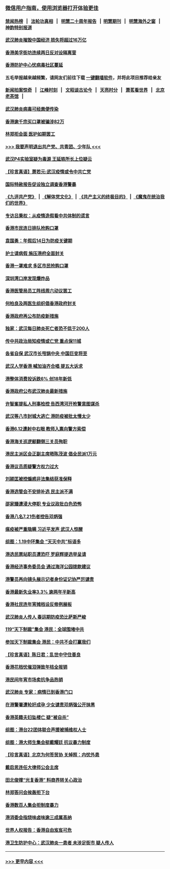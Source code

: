 ### [微信用户指南，使用浏览器打开体验更佳](https://github.com/gfw-breaker/banned-news1/blob/master/indexes/wechat-guide.md?t=0)
#### [禁闻热榜](热点新闻.md?t=0)  &nbsp;&nbsp;|&nbsp;&nbsp; [法轮功真相](https://github.com/gfw-breaker/truth/blob/master/README.md?t=0) &nbsp;&nbsp;|&nbsp;&nbsp; [明慧二十周年报告](https://github.com/gfw-breaker/mh-reports/blob/master/README.md?t=0) &nbsp;&nbsp;|&nbsp;&nbsp;[明慧期刊](https://github.com/gfw-breaker/mh-qikan) &nbsp;&nbsp;|&nbsp;&nbsp; [明慧海外之窗](https://github.com/gfw-breaker/mh-news/blob/master/README.md?t=0) &nbsp;&nbsp;|&nbsp;&nbsp; [神韵特别报道](https://github.com/gfw-breaker/mh-news/blob/master/shenyun.md?t=0)
#### [武汉肺炎摧毁中国经济 损失将超过16万亿](../pages/nsc415/n11839723.md?t=02031144) 
#### [香港美孚街坊连续两日反对设隔离营](../pages/nsc415/n11839962.md?t=02031144) 
#### [香港防护中心忧病毒社区蔓延](../pages/nsc415/n11839933.md?t=02031144) 
#### 五毛举报越来越频繁，请网友们前往下载 [一键翻墙软件](https://github.com/gfw-breaker/ssr-accounts)，并将此项目推荐给亲友
#### [新闻拍案惊奇](https://github.com/gfw-breaker/banned-news1/blob/master/pages/link4.md) &nbsp;&nbsp;|&nbsp;&nbsp; [江峰时刻](https://github.com/gfw-breaker/banned-news1/blob/master/pages/link4.md) &nbsp;&nbsp;|&nbsp;&nbsp; [文昭谈古论今](https://github.com/gfw-breaker/banned-news1/blob/master/pages/link4.md) &nbsp;&nbsp;|&nbsp;&nbsp; [天亮时分](https://github.com/gfw-breaker/banned-news1/blob/master/pages/link4.md) &nbsp;&nbsp;|&nbsp;&nbsp; [萧茗看世界](https://github.com/gfw-breaker/banned-news1/blob/master/pages/link4.md) &nbsp;&nbsp;|&nbsp;&nbsp; [北京老茶馆](https://github.com/gfw-breaker/banned-news1/blob/master/pages/link4.md) &nbsp;&nbsp;|&nbsp;&nbsp; 
#### [武汉肺炎病毒可经粪便传染](../pages/nsc415/n11839939.md?t=02031144) 
#### [香港逾千宗买口罩被骗涉82万](../pages/nsc415/n11839914.md?t=02031144) 
#### [林郑拒会面 医护如期罢工](../pages/nsc415/n11839892.md?t=02031144) 
#### [>>> 我要声明退出共产党、共青团、少年队 <<<](https://github.com/begood0513/goodnews/blob/master/quit/letter.md) 
#### [武汉P4实验室疑为毒源 王延轶所长上位疑云](../pages/nsc415/n11835543.md?t=02031144) 
#### [【珍言真语】萧若元:武汉疫情或令中共亡党](../pages/nsc415/n11829394.md?t=02031144) 
#### [国际特赦报告促设独立调查香港警暴](../pages/nsc415/n11833845.md?t=02031144) 
#### [《九评共产党》](https://github.com/begood0513/9ping.md/blob/master/README.md) &nbsp;|&nbsp; [《解体党文化》](../../../../jtdwh.md/blob/master/README.md)  &nbsp;|&nbsp; [《共产主义的终极目的》](../../../../gczydzjmd.md/blob/master/README.md) &nbsp;|&nbsp; [《魔鬼在统治我们的世界》](../../../../mgztzwmdsj.md/blob/master/README.md) 
#### [专访吕秉权：从疫情造假看中共体制的谎言](../pages/nsc415/n11833813.md?t=02031144) 
#### [香港市民连日排队抢购口罩](../pages/nsc415/n11833794.md?t=02031144) 
#### [袁国勇：年假后14日为防疫关键期](../pages/nsc415/n11831088.md?t=02031144) 
#### [护士请病假 施压港府全面封关](../pages/nsc415/n11831030.md?t=02031144) 
#### [香港一罩难求 多区市民抢购口罩](../pages/nsc415/n11831002.md?t=02031144) 
#### [深圳湾口岸发现爆炸品](../pages/nsc415/n11828802.md?t=02031144) 
#### [香港医管局员工阵线周六动议罢工](../pages/nsc415/n11828762.md?t=02031144) 
#### [何柏良及两医生组织倡香港政府封关](../pages/nsc415/n11828749.md?t=02031144) 
#### [香港政府再公布防疫新措施](../pages/nsc415/n11828716.md?t=02031144) 
#### [独家：武汉每日肺炎死亡者恐不低于200人](../pages/nsc415/n11828240.md?t=02031144) 
#### [传中共政治局知疫情或亡党 重点保11城](../pages/nsc415/n11828145.md?t=02031144) 
#### [各省自保 武汉市长甩锅中央 中国巨变将至](../pages/nsc415/n11828021.md?t=02031144) 
#### [武汉人学香港 喊加油齐合唱 提五大诉求](../pages/nsc415/n11827046.md?t=02031144) 
#### [港整体消费投诉跌6% 创18年新低](../pages/nsc415/n11817280.md?t=02031144) 
#### [香港政府公布武汉肺炎最新措施](../pages/nsc415/n11817152.md?t=02031144) 
#### [许智峯提私人刑事检控 告西湾河开枪警意图谋杀](../pages/nsc415/n11817132.md?t=02031144) 
#### [武汉等八市封城大逃亡 港防疫被批太慢太少](../pages/nsc415/n11817058.md?t=02031144) 
#### [香港6.12遭射中右眼 教师入禀向警方索偿](../pages/nsc415/n11814678.md?t=02031144) 
#### [香港海关巡逻艇翻侧三关员殉职](../pages/nsc415/n11814604.md?t=02031144) 
#### [港民主派区会正副主席晤陈茂波 倡全民派1万元](../pages/nsc415/n11814582.md?t=02031144) 
#### [香港议员质疑警方权力过大](../pages/nsc415/n11814560.md?t=02031144) 
#### [刘颕匡被控煽惑非法集结获准保释](../pages/nsc415/n11811727.md?t=02031144) 
#### [香港选管会不安排补选 民主派不满](../pages/nsc415/n11811691.md?t=02031144) 
#### [邵家臻遭浸大停职 专业议政批白色恐怖](../pages/nsc415/n11811670.md?t=02031144) 
#### [香港八名7.21伤者控告邓炳强](../pages/nsc415/n11811623.md?t=02031144) 
#### [瘟疫被严重隐瞒 习近平发声 武汉人惊醒](../pages/nsc415/n11811186.md?t=02031144) 
#### [组图：1.19中环集会 “天灭中共”标语多](../pages/nsc415/n11809514.md?t=02031144) 
#### [港选民票站职员遭恐吓 罗庭辉提选举呈请](../pages/nsc415/n11808914.md?t=02031144) 
#### [香港经济事务委员会 通过海洋公园拨款建议](../pages/nsc415/n11808906.md?t=02031144) 
#### [港警员再向镜头展示记者身份证记协严厉谴责](../pages/nsc415/n11808888.md?t=02031144) 
#### [香港最新失业率3.3% 逾两年半新高](../pages/nsc415/n11808887.md?t=02031144) 
#### [香港社民连年宵摊档设反修例展板](../pages/nsc415/n11808857.md?t=02031144) 
#### [武汉肺炎人传人 春运期防疫恐比萨斯严峻](../pages/nsc415/n11808739.md?t=02031144) 
#### [119“天下制裁”集会 港民：全球围堵中共](../pages/nsc415/n11806318.md?t=02031144) 
#### [参加天下制裁集会 港民：中共不会打赢我们](../pages/nsc415/n11806596.md?t=02031144) 
#### [【珍言真语】陈日君：乱世中守住善良](../pages/nsc415/n11806247.md?t=02031144) 
#### [香港花档忧催泪弹致年桔全报销](../pages/nsc415/n11806130.md?t=02031144) 
#### [港民间年宵市场卖抗争品热销](../pages/nsc415/n11806073.md?t=02031144) 
#### [武汉肺炎 专家：病情已到香港门口](../pages/nsc415/n11806020.md?t=02031144) 
#### [在港警署遭轮奸成孕 少女谴责邓炳强公开抹黑](../pages/nsc415/n11805981.md?t=02031144) 
#### [香港英籍夫妇坠楼亡 疑“被自杀”](../pages/nsc415/n11805937.md?t=02031144) 
#### [组图：港台22团体联合声援被捕维权人士](../pages/nsc415/n11801834.md?t=02031144) 
#### [组图：港大师生集会挺戴耀廷 抗议暴力制度](../pages/nsc415/n11799298.md?t=02031144) 
#### [【珍言真语】北京为何签贸协 关焯照：内忧外患](../pages/nsc415/n11799790.md?t=02031144) 
#### [戴启思连任大律师公会主席](../pages/nsc415/n11799306.md?t=02031144) 
#### [田北俊撑“光复香港” 料商界转关心政治](../pages/nsc415/n11799287.md?t=02031144) 
#### [林郑答问会挨轰拒下台](../pages/nsc415/n11799261.md?t=02031144) 
#### [香港数百人集会拒制度暴力](../pages/nsc415/n11796941.md?t=02031144) 
#### [港消委会指烧味卤味逾三成属高纳](../pages/nsc415/n11796815.md?t=02031144) 
#### [世界人权报告：香港自由岌岌可危](../pages/nsc415/n11796873.md?t=02031144) 
#### [港卫生防护中心：武汉肺炎一患者 未涉足街市 疑人传人](../pages/nsc415/n11796789.md?t=02031144) 

----
#### [ >>> 更早内容 <<< ](../indexes/nsc415-earlier.md)

